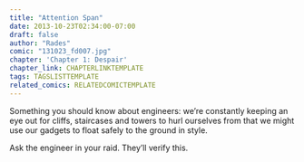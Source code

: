 ```yaml
---
title: "Attention Span"
date: 2013-10-23T02:34:00-07:00
draft: false
author: "Rades"
comic: "131023_fd007.jpg"
chapter: 'Chapter 1: Despair'
chapter_link: CHAPTERLINKTEMPLATE
tags: TAGSLISTTEMPLATE
related_comics: RELATEDCOMICTEMPLATE
---
```


Something you should know about engineers: we’re constantly keeping an eye out for cliffs, staircases and towers to hurl ourselves from that we might use our gadgets to float safely to the ground in style.


Ask the engineer in your raid. They’ll verify this.

